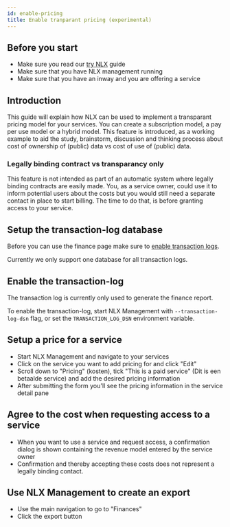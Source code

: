 ```yaml
---
id: enable-pricing
title: Enable tranparant pricing (experimental)
---
```


## Before you start

- Make sure you read our [try NLX](../try-nlx/management/introduction) guide
- Make sure that you have NLX management running
- Make sure that you have an inway and you are offering a service

## Introduction

This guide will explain how NLX can be used to implement a transparant pricing model for your services. You can create a subscription model, a pay per use model or a hybrid model. This feature is introduced, as a working example to aid the study, brainstorm, discussion and thinking process about cost of ownership of (public) data vs cost of use of (public) data. 

### Legally binding contract vs transparancy only

This feature is not intended as part of an automatic system where legally binding contracts are easily made. You, as a service owner, could use it to inform potential users about the costs but you would still need a separate contact in place to start billing. The time to do that, is before granting access to your service. 

## Setup the transaction-log database

Before you can use the finance page make sure to [enable transaction logs](./enable-transaction-logs).

Currently we only support one database for all transaction logs.

## Enable the transaction-log

The transaction log is currently only used to generate the finance report.

To enable the transaction-log, start NLX Management with `--transaction-log-dsn` flag, or set the `TRANSACTION_LOG_DSN` environment variable.  

## Setup a price for a service

- Start NLX Management and navigate to your services
- Click on the service you want to add pricing for and click "Edit"
- Scroll down to "Pricing" (kosten), tick "This is a paid service" (Dit is een betaalde service) and add the desired pricing information
- After submitting the form you'll see the pricing information in the service detail pane

## Agree to the cost when requesting access to a service

- When you want to use a service and request access, a confirmation dialog is shown containing the revenue model entered by the service owner
- Confirmation and thereby accepting these costs does not represent a legally binding contact.

## Use NLX Management to create an export

- Use the main navigation to go to "Finances"
- Click the export button
